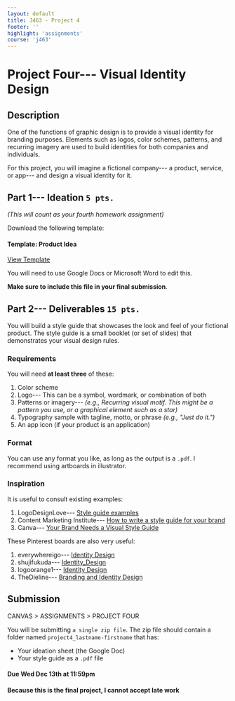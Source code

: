 ```yaml
---
layout: default
title: J463 - Project 4
footer: ''
highlight: 'assignments'
course: 'j463'
---
```


# Project Four--- Visual Identity Design
## Description
One of the functions of graphic design is to provide a visual identity for branding purposes. Elements such as logos, color schemes, patterns, and recurring imagery are used to build identities for both companies and individuals.

For this project, you will imagine a fictional company--- a product, service, or app--- and design a visual identity for it.


## Part 1--- Ideation `5 pts.`
_(This will count as your fourth homework assignment)_

Download the following template:

 <div class="card-block">
    <h4 class="card-title">Template: Product Idea</h4>
    <div class="spacer-1rem"></div>
    <a href="https://docs.google.com/document/d/1O_jetVKsUGoWR8PS8BlCycATp9y7kLbc2rolnUoVrPA/edit?usp=sharing" class="btn btn-primary" target="_blank">View Template</a>
 </div>

You will need to use Google Docs or Microsoft Word to edit this.

__Make sure to include this file in your final submission__.

## Part 2--- Deliverables `15 pts.`
You will build a style guide that showcases the look and feel of your fictional product. The style guide is a small booklet (or set of slides) that demonstrates your visual design rules.

### Requirements
You will need __at least three__ of these:

1. Color scheme
2. Logo--- This can be a symbol, wordmark, or combination of both
3. Patterns or imagery--- _(e.g., Recurring visual motif. This might be a pattern you use, or a graphical element such as a star)_
4. Typography sample with tagline, motto, or phrase _(e.g., "Just do it.")_
5. An app icon (if your product is an application)

### Format
You can use any format you like, as long as the output is a `.pdf`. I recommend using artboards in illustrator.

### Inspiration
It is useful to consult existing examples:

1. LogoDesignLove--- [Style guide examples](https://www.logodesignlove.com/brand-identity-style-guides)
2. Content Marketing Institute--- [ How to write a style guide for your brand](http://contentmarketinginstitute.com/2017/05/write-style-guide-brand/)
3. Canva--- [Your Brand Needs a Visual Style Guide](https://designschool.canva.com/blog/your-brand-needs-a-visual-style-guide/)

These Pinterest boards are also very useful:

1. everywhereigo--- [Identity Design](https://www.pinterest.com/everywhereigo/identity-design/)
2. shujifukuda--- [Identity_Design](https://www.pinterest.com/shujifukuda/identity_design/)
3. logoorange1--- [Identity Design](https://www.pinterest.com/logoorange1/identity-design/)
4. TheDieline--- [Branding and Identity Design](https://www.pinterest.com/TheDieline/branding-and-identity-design/)


## Submission
CANVAS > ASSIGNMENTS > PROJECT FOUR

You will be submitting `a single zip file`. The zip file should contain a folder named `project4_lastname-firstname` that has:
 * Your ideation sheet (the Google Doc)
 * Your style guide as a `.pdf` file

#### **Due Wed Dec 13th at 11:59pm**
#### Because this is the final project, **I cannot accept late work**
